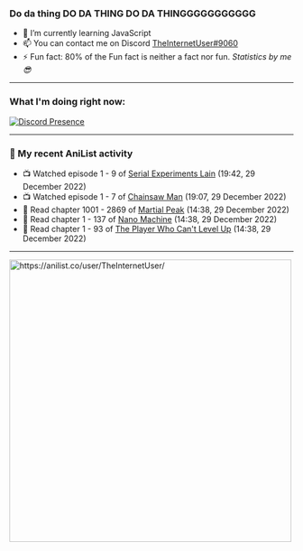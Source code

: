 ### Do da thing DO DA THING DO DA THINGGGGGGGGGGG

- 🌱 I’m currently learning JavaScript
- 📫 You can contact me on Discord [TheInternetUser#9060](https://discord.com/users/534117072796385300)
- ⚡ Fun fact: 80% of the Fun fact is neither a fact nor fun. _Statistics by me 😎_
<hr>
 
### What I'm doing right now:
[![Discord Presence](https://lanyard.cnrad.dev/api/534117072796385300)](https://discord.com/users/534117072796385300)
<hr>
  
### 🌸 My recent AniList activity

<!-- ANILIST_ACTIVITY:start -->

-   📺 Watched episode 1 - 9 of [Serial Experiments Lain](https://anilist.co/anime/339) (19:42, 29 December 2022)
-   📺 Watched episode 1 - 7 of [Chainsaw Man](https://anilist.co/anime/127230) (19:07, 29 December 2022)
-   📖 Read chapter 1001 - 2869 of [Martial Peak](https://anilist.co/manga/104494) (14:38, 29 December 2022)
-   📖 Read chapter 1 - 137 of [Nano Machine](https://anilist.co/manga/120980) (14:38, 29 December 2022)
-   📖 Read chapter 1 - 93 of [The Player Who Can't Level Up](https://anilist.co/manga/130511) (14:38, 29 December 2022)

<!-- ANILIST_ACTIVITY:end -->
<hr>

<img width="500" alt="https://anilist.co/user/TheInternetUser/" src="https://img.anili.st/User/929966"/>
